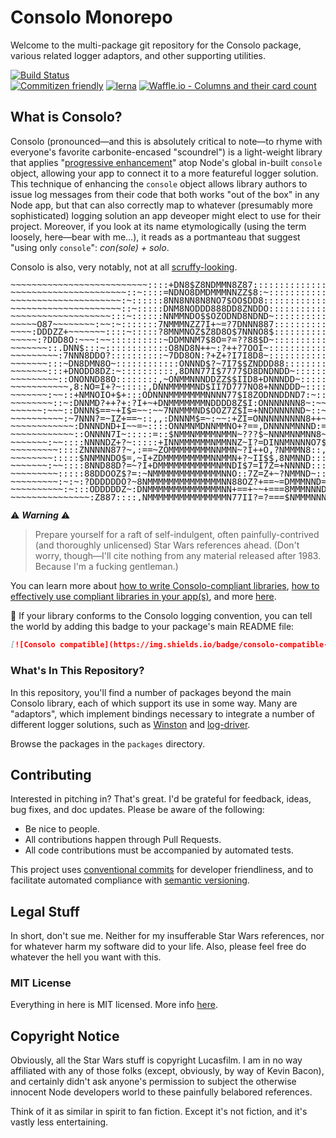# Consolo Monorepo

Welcome to the multi-package git repository for the Consolo package, various related logger adaptors, and other supporting utilities.

[![Build Status](https://travis-ci.org/prometheas/consolo-monorepo.svg?branch=master)](https://travis-ci.org/prometheas/consolo-monorepo)<br />
[![Commitizen friendly](https://img.shields.io/badge/commitizen-friendly-brightgreen.svg)](http://commitizen.github.io/cz-cli/)
[![lerna](https://img.shields.io/badge/maintained%20with-lerna-cc00ff.svg)](https://lernajs.io/)
[![Waffle.io - Columns and their card count](https://badge.waffle.io/prometheas/generator-multistack-tdd-kata.svg?columns=all)](https://waffle.io/prometheas/generator-multistack-tdd-kata)

## What is Consolo?

Consolo (pronounced—and this is absolutely critical to note—to rhyme with everyone's favorite carbonite-encased "scoundrel") is a light-weight library that applies "[progressive enhancement](https://en.wikipedia.org/wiki/Progressive_enhancement)" atop Node's global in-built `console` object, allowing your app to connect it to a more featureful logger solution.  This technique of enhancing the `console` object allows library authors to issue log messages from their code that both works "out of the box" in any Node app, but that can also correctly map to whatever (presumably more sophisticated) logging solution an app deveoper might elect to use for their project.  Moreover, if you look at its name etymologically (using the term loosely, here—bear with me…), it reads as a portmanteau that suggest "using only `console`": _con(sole) + solo_.

Consolo is also, very notably, not at all [scruffy-looking](https://www.youtube.com/watch?v=gYoDBX1gobM).

<pre style="line-height:90%;">
~~~~~~~~~~~~~~~~~~~~~~~~~~::::+DN8$Z8NDMMN8Z87::::::::::::::::::::::::::::::::::
~~~~~~~~~~~~~~~~~~~~~~::~::::=NDNO8DMDMMMNNZZ$8:~:::::::::::::::::::::::::::::::
~~~~~~~~~~~~~~~~~~~~~:~::::::8NN8NN8N8NO7$OO$DD8::::::::::::::::::::::::::::::::
~~~~~~~~~~~~~~~~~~~~~::~:::::DNM8NODDD888DD8ZNDDO:::::::::::::::::::::::::::::::
~~~~~~~~~~~~~~~~~~~:::~::::::NNMMNDO$$OZODND8NDND~::::::::::::::::::::::::::::::
~~~~~O87~~~~~~~~:~~:~:::::::7NMMMNZZ7I+~=?7DNNN887::::::::::::::::::::::::::::::
~~~~:DDDZZ+~~~~~~~::::~:::::?8MNMNOZ$Z8D8O$7NNNO8$::::::::::::::::::::::::::::::
~~~~~:?DDD8O:~~~:~~::::::::::~DDMNNM7$8O=?=??88$D~::::::::::::::::::::::::::::::
~~~~~~~::.DNN$:::~::::::::::::O8ND8N++~:?++?7OOI~:::::::::::::::::::::::::::::::
~~~~~~~~~:7NNN8DDO?::::::::::~7DD8ON:?+Z+?I7I8D8~:::::::::::::::::::::::::::::::
~~~~~~~:::~DN8DMN8O~::::::::::::ONNND$?~7I7$$ZNDDD88:::::::::::::::::::::::::::+
~~~~~~~:::+DNODD8DZ:~::::::::::,8DNN77I$7777$D8DNDNDD~:::::::::::::::::::::::~7O
~~~~~~~~~::ONONND88O::::::::,~ONMMNNNDDZZ$$IID8+DNNNDD~::::::::::::::::::~~~~I?$
~~~~~~~~~~~,8:NO=I+?~:::::,DNNMMMMMND$II7D777NO8+NNNDDD~::::::::::::::~=+~=~~I78
~~~~~~~:~~::+NMNOIO+$+:::ODNNNMMMMMMMNNNN77$I8ZODNNDDND7:~:::::::~~=?:~:~~+~++7:
~~~~~~~~::~:DNNMD?++?+:?I+~+DNMMMMMMMNDDDD8Z$I:ONNNNNNN8~:~~=~~~~:=~+:+~~=?++7::
~~~~~~:~~~::DNNN$==~+I$=~~:~~7NNMMMND$OOZ7Z$I=+NNDNNNNND~::~~~:~:~==+~+=+??I88::
~~~~~~~~~~:~7NNN?=~IZ+==~::,,:DNNNM$=~:~~:+ZI=ONNNNNNNNN8++~:~:~=+=+?=?+?ZZ~::::
~~~~~~~~~~~~:DNNNDND+I~~=~::::ONNMNMDNNMMNO+?==,DNNNNMNNND:==~=+=I++7IZ:::::::::
~~~~~~~~~~~~::ONNNN7I~:::::=::$NMMNMMMMNMMN~???$~NNNMNNMNN8~=?7+77?Z~:::::::::::
~~~~~~~:~~::::NNNNDZ+?~:::::+INNMMMMMMNMMNNZ~I?=DINNMNNNNO7$+I7O$:::::::::::::::
~~~~~~~~~::::ZNNNNN87?~,:==~ZOMMMMMMMMNNMMN~?I++O,?NMMMN8::,::::::::::::::::::::
~~~~~~~~:::::$NNMNNDO$=,~I+ZDMMMMMMMMMNNMMN+?~II$$,8NMNND:::::::::::::::::::::::
~~~~~~~:~~::::8NND88D?=~?I+DMMMMMMMMMMMNMNDI$7=I7Z=+NNNND:::::::::::::::::::::::
~~~~~~~~~:::::88DDOOZ$?=:~NMMMMMMMMMMMMMNNO::7Z=Z+~?NMMND~::::::::::::::::::::::
~~~~~~~~~:~:~:?DDDDDDO?~8NMMMMMMMMMMMMMMNN88OZ?+==~=DMMMNND=::::::::::::::::::::
~~~~~~~~~~:~:::ODDDDDZ~:DNMMMMMMMMMMMMMMNN+==+~~+===8MMMNNND8:::::::::::::::::::
~~~~~~~~~~~~~~~:Z887::::,NMMMMMMMMMMMMMMMN77II?=?===$NMMMNNND$::::::::::::::::::
</pre>

⚠️ _**Warning**_ ⚠️

> Prepare yourself for a raft of self-indulgent, often painfully-contrived (and thoroughly unlicensed) Star Wars references ahead.  (Don't worry, though—I'll cite nothing from any material released after 1983.  Because I'm a fucking gentleman.)

You can learn more about [how to write Consolo-compliant libraries](./packages/consolo#library-authors), [how to effectively use compliant libraries in your app(s)](./packages/consolo#application-authors), and more [here](./packages/consolo/README.md#usage).

💫 If your library conforms to the Consolo logging convention, you can tell the world by adding this badge to your package's main README file:

```markdown
[![Consolo compatible](https://img.shields.io/badge/consolo-compatible-green.svg?longCache=true&style=flat)](https://github.com/prometheas/consolo-monorepo)
```

### What's In This Repository?

In this repository, you'll find a number of packages beyond the main Consolo library, each of which support its use in some way.  Many are "adaptors", which implement bindings necessary to integrate a number of different logger solutions, such as [Winston](https://www.github.com/winstonjs/winston) and [log-driver](https://www.npmjs.com/package/log-driver).

Browse the packages in the `packages` directory.

## Contributing

Interested in pitching in?  That's great.  I'd be grateful for feedback, ideas, bug fixes, and doc updates.  Please be aware of the following:

- Be nice to people.
- All contributions happen through Pull Requests.
- All code contributions must be accompanied by automated tests.

This project uses [conventional commits](https://conventionalcommits.org) for developer friendliness, and to facilitate automated compliance with [semantic versioning](http://semver.org/).

## Legal Stuff

In short, don't sue me.  Neither for my insufferable Star Wars references, nor for whatever harm my software did to your life.  Also, please feel free do whatever the hell you want with this.

### MIT License

Everything in here is MIT licensed.  More info [here](./LICENSE).

## Copyright Notice

Obviously, all the Star Wars stuff is copyright Lucasfilm.  I am in no way affiliated with any of those folks (except, obviously, by way of Kevin Bacon), and certainly didn't ask anyone's permission to subject the otherwise innocent Node developers world to these painfully belabored references.

Think of it as similar in spirit to fan fiction.  Except it's not fiction, and it's vastly less entertaining.
